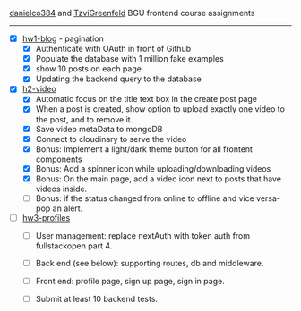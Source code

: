 [danielco384](https://github.com/danielco384) and [TzviGreenfeld](https://github.com/TzviGreenfeld) BGU frontend course assignments
<hr/>

- [x] [hw1-blog](https://github.com/bgu-frontend/hw1-blog) - pagination
  - [x] Authenticate with OAuth in front of Github
  - [x] Populate the database with 1 million fake examples
  - [x] show 10 posts on each page
  - [x] Updating the backend query to the database
- [x] [h2-video](https://github.com/bgu-frontend/hw2-video)
  - [x] Automatic focus on the title text box in the create post page
  - [x] When a post is created, show option to upload exactly one video to the post, and to remove it.
  - [x] Save video metaData to mongoDB
  - [x] Connect to cloudinary to serve the video
  - [x] Bonus: Implement a light/dark theme button for all frontent components
  - [x] Bonus: Add a spinner icon while uploading/downloading videos
  - [x] Bonus: On the main page, add a video icon next to posts that have videos inside. 
  - [ ] Bonus: if the status changed from online to offline and vice versa- pop an alert. 
- [ ] [hw3-profiles](https://github.com/bgu-frontend/hw3-profiles)
  - [ ] User management: replace nextAuth with token auth from fullstackopen part 4.
  - [ ] Back end (see below): supporting routes, db and middleware.
  - [ ] Front end: profile page, sign up page, sign in page.
  - [ ] Submit at least 10 backend tests.


